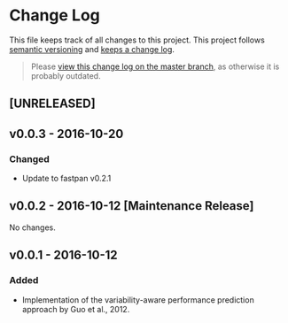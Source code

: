 # Change Log

This file keeps track of all changes to this project. This project follows [semantic versioning](http://semver.org/) and [keeps a change log](http://keepachangelog.com/).

> Please [view this change log on the master branch](https://github.com/DECLARE-Project/fastpan-variability-analyzer/blob/master/CHANGELOG.md), as otherwise it is probably outdated.


## [UNRELEASED]


## v0.0.3 - 2016-10-20

### Changed
- Update to fastpan v0.2.1


## v0.0.2 - 2016-10-12 [Maintenance Release]

No changes.


## v0.0.1 - 2016-10-12

### Added
- Implementation of the variability-aware performance prediction approach by Guo et al., 2012.